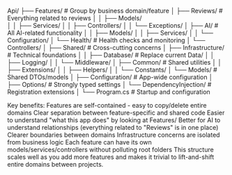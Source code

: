 Api/
├── Features/                    # Group by business domain/feature
│   ├── Reviews/                # Everything related to reviews
│   │   ├── Models/            
│   │   ├── Services/
│   │   ├── Controllers/
│   │   └── Exceptions/
│   ├── AI/                     # All AI-related functionality
│   │   ├── Models/
│   │   ├── Services/
│   │   └── Configuration/
│   └── Health/                 # Health checks and monitoring
│       └── Controllers/
│
├── Shared/                     # Cross-cutting concerns
│   ├── Infrastructure/         # Technical foundations
│   │   ├── Database/          # Replace current Data/
│   │   ├── Logging/
│   │   └── Middleware/
│   ├── Common/                 # Shared utilities
│   │   ├── Extensions/
│   │   ├── Helpers/
│   │   └── Constants/
│   └── Models/                 # Shared DTOs/models
│
├── Configuration/              # App-wide configuration
│   ├── Options/               # Strongly typed settings
│   └── DependencyInjection/   # Registration extensions
│
└── Program.cs                  # Startup and configuration


Key benefits:
Features are self-contained - easy to copy/delete entire domains
Clear separation between feature-specific and shared code
Easier to understand "what this app does" by looking at Features/
Better for AI to understand relationships (everything related to "Reviews" is in one place)
Clearer boundaries between domains
Infrastructure concerns are isolated from business logic
Each feature can have its own models/services/controllers without polluting root folders
This structure scales well as you add more features and makes it trivial to lift-and-shift entire domains between projects.